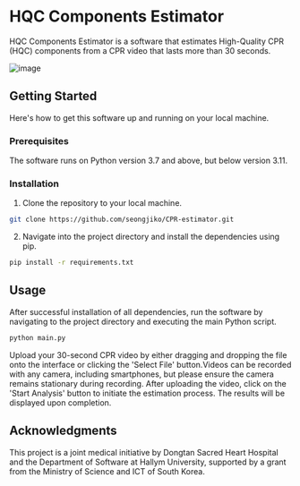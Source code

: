 # HQC Components Estimator
HQC Components Estimator is a software that estimates High-Quality CPR (HQC) components from a CPR video that lasts more than 30 seconds. 

![image](https://github.com/seongjiko/CPR-estimator/assets/46768743/d4b3c628-6cad-46ea-b0c2-b4b9e0c22b00)

## Getting Started

Here's how to get this software up and running on your local machine.

### Prerequisites

The software runs on Python version 3.7 and above, but below version 3.11.

### Installation

1. Clone the repository to your local machine.

```bash
git clone https://github.com/seongjiko/CPR-estimator.git
```

2. Navigate into the project directory and install the dependencies using pip.

```bash
pip install -r requirements.txt
```

## Usage

After successful installation of all dependencies, run the software by navigating to the project directory and executing the main Python script.

```bash
python main.py
```

Upload your 30-second CPR video by either dragging and dropping the file onto the interface or clicking the 'Select File' button.Videos can be recorded with any camera, including smartphones, but please ensure the camera remains stationary during recording. After uploading the video, click on the 'Start Analysis' button to initiate the estimation process. The results will be displayed upon completion.

## Acknowledgments

This project is a joint medical initiative by Dongtan Sacred Heart Hospital and the Department of Software at Hallym University, supported by a grant from the Ministry of Science and ICT of South Korea.

